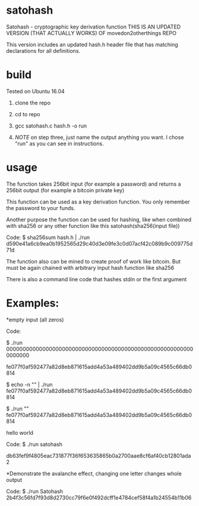 # satohash
Satohash - cryptographic key derivation function
THIS IS AN UPDATED VERSION (THAT ACTUALLY WORKS) OF movedon2otherthings REPO


This version includes an updated hash.h header file that has matching declarations for all definitions.


# build

Tested on Ubuntu 16.04

1. clone the repo

2. cd to repo

3. gcc satohash.c hash.h -o run

4. *NOTE* on step three, just name the output anything you want. I chose "run" as you can see in instructions.

# usage

The function takes 256bit input (for example a password) and returns a 256bit output (for example a bitcoin private key)

This function can be used as a key derivation function. You only remember the password to your funds.

Another purpose the function can be used for hashing, like when combined with sha256 or any other function like this satohash(sha256(input file))

Code:
$ sha256sum hash.h | ./run
d590e41a6cb9ea0b1952565d29c40d3e09fe3c0d07acf42c089b9c009775d71d

The function also can be mined to create proof of work like bitcoin. But must be again chained with arbitrary input hash function like sha256

There is also a command line code that hashes stdin or the first argument

# Examples:

*empty input (all zeros)

Code:

$ ./run 0000000000000000000000000000000000000000000000000000000000000000

fe077f0af592477a82d8eb871615add4a53a489402dd9b5a09c4565c66db0814


$ echo -n "" | ./run 
fe077f0af592477a82d8eb871615add4a53a489402dd9b5a09c4565c66db0814


$ ./run ""
fe077f0af592477a82d8eb871615add4a53a489402dd9b5a09c4565c66db0814


hello world


Code:
$ ./run satohash

db63fef9f4805eac731877f36f653635865b0a2700aae8cf6af40cb12801ada2

*Demonstrate the avalanche effect, changing one letter changes whole output

Code:
$ ./run Satohash
2b4f3c56fd7f93d8d2730cc79f6e0f492dcff1e4784cef58f4a1b24554b11b06
